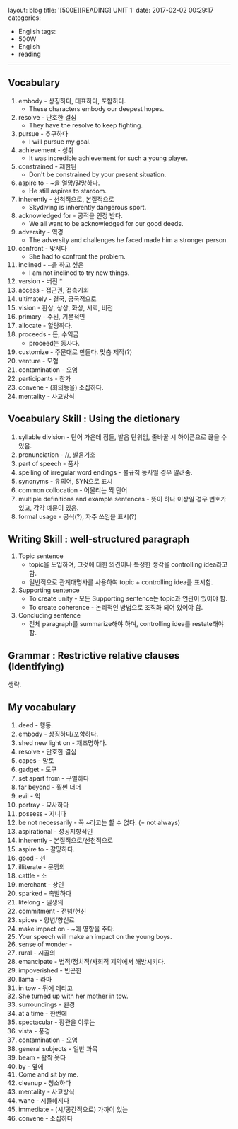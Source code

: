 layout: blog
title: '[500E][READING] UNIT 1'
date: 2017-02-02 00:29:17
categories: 
- English
tags:
- 500W
- English
- reading
---

## Vocabulary

1. embody - 상징하다, 대표하다, 포함하다.
    * These characters embody our deepest hopes.
1. resolve - 단호한 결심
    * They have the resolve to keep fighting.
1. pursue - 추구하다 
    * I will pursue my goal.
1. achievement - 성취
    * It was incredible achievement for such a young player.
1. constrained - 제한된 
    * Don't be constrained by your present situation.
1. aspire to - ~을 열망/갈망하다.
    * He still aspires to stardom.
1. inherently - 선척적으로, 본질적으로 
    * Skydiving is inherently dangerous sport.
1. acknowledged for - 공적을 인정 받다.  
    * We all want to be acknowledged for our good deeds.
1. adversity - 역경
    * The adversity and challenges he faced made him a stronger person.
1. confront - 맞서다
    * She had to confront the problem.
1. inclined - ~을 하고 싶은 
    * I am not inclined to try new things.
1. version - 버전
    * 
1. access - 접근권, 접촉기회
1. ultimately - 결국, 궁국적으로
1. vision - 환상, 상상, 화상, 시력, 비전
1. primary - 주된, 기본적인 
1. allocate - 할당하다.
1. proceeds - 돈, 수익금
    * proceed는 동사다.
1. customize - 주문대로 만들다. 맞춤 제작(?)
1. venture - 모험
1. contamination - 오염
1. participants - 참가
1. convene - (회의등을) 소집하다.
1. mentality - 사고방식

## Vocabulary Skill : Using the dictionary

1. syllable division - 단어 가운데 점들, 발음 단위임, 줄바꿀 시 하이픈으로 끊을 수 있음.
1. pronunciation - //, 발음기호
1. part of speech - 품사
1. spelling of irregular word endings - 불규칙 동사일 경우 알려줌.
1. synonyms - 유의어, SYN으로 표시
1. common collocation - 어울리는 짝 단어
1. multiple definitions and example sentences - 뜻이 하나 이상일 경우 번호가 있고, 각각 예문이 있음.
1. formal usage - 공식(?), 자주 쓰임을 표시(?)


## Writing Skill : well-structured paragraph

1. Topic sentence 
    * topic을 도입하며, 그것에 대한 의견이나 특정한 생각을 controlling idea라고 함.
    * 일반적으로 관계대명사를 사용하여 topic + controlling idea를 표시함.
1. Supporting sentence
    * To create unity - 모든 Supporting sentence는 topic과 연관이 있어야 함.
    * To create coherence - 논리적인 방법으로 조직화 되어 있어야 함. 
1. Concluding sentence
    * 전체 paragraph를 summarize해야 하며, controlling idea를 restate해야 함. 

## Grammar : Restrictive relative clauses (Identifying)

생략.

## My vocabulary
1. deed - 행동.
1. embody - 상징하다/포함하다.
1. shed new light on - 재조명하다.
1. resolve - 단호한 결심
1. capes - 망토
1. gadget - 도구
1. set apart from - 구별하다
1. far beyond - 훨씬 너머
1. evil - 악
1. portray - 묘사하다
1. possess - 지니다
1. be not necessarily - 꼭 ~라고는 할 수 없다. (= not always)
1. aspirational - 성공지향적인
1. inherently - 본질적으로/선천적으로
1. aspire to - 갈망하다.
1. good - 선
1. illiterate - 문맹의
1. cattle - 소
1. merchant - 상인
1. sparked - 촉발하다
1. lifelong - 일생의
1. commitment - 전념/헌신
1. spices - 양념/향신료
1. make impact on - ~에 영향을 주다.
1. Your speech will make an impact on the young boys.
1. sense of wonder - 
1. rural - 시골의
1. emancipate - 법적/정치적/사회적 제약에서 해방시키다.
1. impoverished - 빈곤한
1. llama - 라마
1. in tow - 뒤에 데리고
1. She turned up with her mother in tow.
1. surroundings - 환경
1. at a time - 한번에
1. spectacular - 장관을 이루는
1. vista - 풍경
1. contamination - 오염
1. general subjects - 일반 과목
1. beam - 활짝 웃다
1. by - 옆에
1. Come and sit by me.
1. cleanup - 청소하다
1. mentality - 사고방식
1. wane - 시들해지다
1. immediate - (시/공간적으로) 가까이 있는
1. convene - 소집하다
